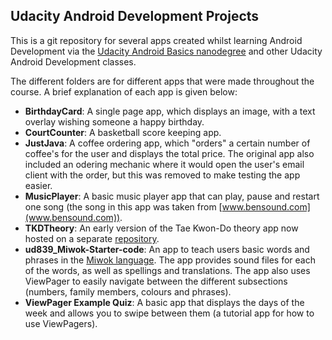 ## Udacity Android Development Projects

This is a git repository for several apps created whilst learning Android Development via the [Udacity Android Basics nanodegree](https://eu.udacity.com/course/android-basics-nanodegree-by-google--nd803) and other Udacity Android Development classes.

The different folders are for different apps that were made throughout the course. A brief explanation of each app is given below:

- **BirthdayCard**: A single page app, which displays an image, with a text overlay wishing someone a happy birthday.
- **CourtCounter**: A basketball score keeping app.
- **JustJava**: A coffee ordering app, which "orders" a certain number of coffee's for the user and displays the total price. The original app also included an odering mechanic where it would open the user's email client with the order, but this was removed to make testing the app easier.
- **MusicPlayer**: A basic music player app that can play, pause and restart one song (the song in this app was taken from [www.bensound.com](www.bensound.com)).
- **TKDTheory**: An early version of the Tae Kwon-Do theory app now hosted on a separate [repository](https://github.com/PianoManDanDan/TKD-Theory-App).
- **ud839_Miwok-Starter-code**: An app to teach users basic words and phrases in the [Miwok language](https://wikipedia.org/wiki/Miwok). The app provides sound files for each of the words, as well as spellings and translations. The app also uses ViewPager to easily navigate between the different subsections (numbers, family members, colours and phrases).
- **ViewPager Example Quiz**: A basic app that displays the days of the week and allows you to swipe between them (a tutorial app for how to use ViewPagers).